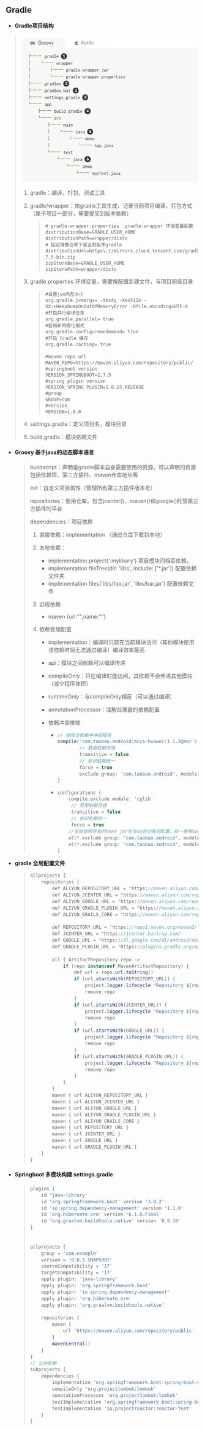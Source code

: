 ## Gradle

- **Gradle项目结构**

> ![image-20230129160448332](img\image-20230129160448332.png) 
>
> 1. gradle：编译，打包，测试工具
>
> 2. gradle/wrapper：由gradle工具生成，记录当前项目编译，打包方式（属于项目一部分，需要提交到版本依赖）
>
>    > ~~~properties
>    > # gradle-wrapper.properties  gradle-wrapper 环境变量配置
>    > distributionBase=GRADLE_USER_HOME
>    > distributionPath=wrapper/dists
>    > # 指定镜像仓库下载当前版本gradle
>    > distributionUrl=https\://mirrors.cloud.tencent.com/gradle/gradle-7.5-bin.zip
>    > zipStoreBase=GRADLE_USER_HOME
>    > zipStorePath=wrapper/dists
>    > ~~~
>
> 3. gradle.properties 环境变量，需要按配置新建文件，与项目同级目录
>
>    > ~~~properties
>    > #设置jvm内存大小
>    > org.gradle.jvmargs= -Xmx4g -Xms512m -XX:+HeapDumpOnOutOfMemoryError -Dfile.encoding=UTF-8
>    > #开启并行编译任务
>    > org.gradle.parallel= true
>    > #启用新的孵化模式
>    > org.gradle.configureondemand= true
>    > #开启 Gradle 缓存
>    > org.gradle.caching= true
>    > 
>    > #maven repo url
>    > MAVEN_REPO=https://maven.aliyun.com/repository/public/
>    > #springboot version
>    > VERSION_SPRINGBOOT=2.7.5
>    > #spring plugin version
>    > VERSION_SPRING_PLUGIN=1.0.15.RELEASE
>    > #group
>    > GROUP=com
>    > #version
>    > VERSION=1.0.0
>    > ~~~
>
> 4. settings.gradle：定义项目名，模块目录
>
> 5. build.gradle：模块依赖文件

- #### **Groovy**  基于java的动态脚本语言

  > buildscript：声明是gradle脚本自身需要使用的资源。可以声明的资源包括依赖项、第三方插件、maven仓库地址等
  >
  > ext：自定义项目属性（管理所有第三方插件版本号）
  >
  > repositories：使用仓库，包含jcenter()、maven()和google()托管第三方插件的平台
  >
  > dependencies：项目依赖
  >
  > 1. 直接依赖：implementation （通过仓库下载到本地）
  >
  > 2. 本地依赖：
  >
  >    - implementation project(':mylibary') 项目模块间相互依赖，
  >    - implementation fileTree(dir: 'libs', include: ['*.jar'])  配置依赖文件夹
  >    - implementation files('libs/foo.jar', 'libs/bar.jar') 配置依赖文件
  >
  > 3. 远程依赖
  >
  >    - maven {url:"",name:""}
  >
  > 4. 依赖管理配置
  >
  >    - implementation：编译时只能在当前模块访问（其他模块使用该依赖时将无法通过编译）编译效率最高
  >
  >    - api：模块之间依赖可以编译传递
  >
  >    - compileOnly：只在编译时能访问，其依赖不会传递其他模块（减少程序体积）
  >
  >    - runtimeOnly：与compileOnly相反（可以通过编译）
  >
  >    - annotationProcessor：注解处理器的依赖配置
  >
  >    - 依赖冲突排除
  >
  >      - ~~~groovy
  >        // 排除该依赖中冲突模块
  >        compile('com.taobao.android:accs-huawei:1.1.2@aar') {
  >                // 禁用依赖传递
  >                transitive = false
  >                // 标识依赖统一
  >                force = true
  >                exclude group: 'com.taobao.android', module: 'accs_sdk_taobao'
  >        }
  >        ~~~
  >
  >      - ~~~groovy
  >        configurations {
  >            compile.exclude module: 'cglib'
  >             // 禁用依赖传递
  >             transitive = false
  >             // 标识依赖统一
  >             force = true
  >            //全局排除原有的tnet jar包与so包分离的配置，统一使用aar包中的内容
  >            all*.exclude group: 'com.taobao.android', module: 'tnet-jni'
  >            all*.exclude group: 'com.taobao.android', module: 'tnet-so'
  >        }
  >        ~~~
  >
  > 
  
- **gradle 全局配置文件**

  > ~~~java
  > allprojects {
  >     repositories {
  >         def ALIYUN_REPOSITORY_URL = 'https://maven.aliyun.com/repository/public'
  >         def ALIYUN_JCENTER_URL = 'https://maven.aliyun.com/repository/jcenter'
  >         def ALIYUN_GOOGLE_URL = 'https://maven.aliyun.com/repository/google'
  >         def ALIYUN_GRADLE_PLUGIN_URL = 'https://maven.aliyun.com/repository/gradle-plugin'
  >         def ALIYUN_GRAILS_CORE = 'https://maven.aliyun.com/repository/grails-core'
  > 
  >         def REPOSITORY_URL = 'https://repo1.maven.org/maven2/'
  >         def JCENTER_URL = 'https://jcenter.bintray.com/'
  >         def GOOGLE_URL = 'https://dl.google.com/dl/android/maven2/'
  >         def GRADLE_PLUGIN_URL = 'https://plugins.gradle.org/m2/'
  > 
  >         all { ArtifactRepository repo ->
  >             if (repo instanceof MavenArtifactRepository) {
  >                 def url = repo.url.toString()
  >                 if (url.startsWith(REPOSITORY_URL)) {
  >                     project.logger.lifecycle "Repository ${repo.url} replaced by $ALIYUN_REPOSITORY_URL."
  >                     remove repo
  >                 }
  >                 if (url.startsWith(JCENTER_URL)) {
  >                     project.logger.lifecycle "Repository ${repo.url} replaced by $ALIYUN_JCENTER_URL."
  >                     remove repo
  >                 }
  >                 if (url.startsWith(GOOGLE_URL)) {
  >                     project.logger.lifecycle "Repository ${repo.url} replaced by $ALIYUN_GOOGLE_URL."
  >                     remove repo
  >                 }
  >                 if (url.startsWith(GRADLE_PLUGIN_URL)) {
  >                     project.logger.lifecycle "Repository ${repo.url} replaced by $ALIYUN_GRADLE_PLUGIN_URL."
  >                     remove repo
  >                 }
  >             }
  >         }
  >         maven { url ALIYUN_REPOSITORY_URL }
  >         maven { url ALIYUN_JCENTER_URL }
  >         maven { url ALIYUN_GOOGLE_URL }
  >         maven { url ALIYUN_GRADLE_PLUGIN_URL }
  >         maven { url ALIYUN_GRAILS_CORE }
  >         maven { url REPOSITORY_URL }
  >         maven { url JCENTER_URL }
  >         maven { url GOOGLE_URL }
  >         maven { url GRADLE_PLUGIN_URL }
  >     }
  > }
  > ~~~
  > 
  
- #### **Springboot 多模块构建  settings.gradle**

  > ~~~groovy
  > plugins {
  >     id 'java-library'
  >     id 'org.springframework.boot' version '3.0.2'
  >     id 'io.spring.dependency-management' version '1.1.0'
  >     id 'org.hibernate.orm' version '6.1.6.Final'
  >     id 'org.graalvm.buildtools.native' version '0.9.18'
  > }
  > 
  > 
  > allprojects {
  >     group = 'com.example'
  >     version = '0.0.1-SNAPSHOT'
  >     sourceCompatibility = '17'
  >     targetCompatibility = '17'
  >     apply plugin: 'java-library'
  >     apply plugin: 'org.springframework.boot'
  >     apply plugin: 'io.spring.dependency-management'
  >     apply plugin: 'org.hibernate.orm'
  >     apply plugin: 'org.graalvm.buildtools.native'
  > 
  >     repositories {
  >         maven {
  >             url 'https://maven.aliyun.com/repository/public'
  >         }
  >         mavenCentral()
  >     }
  > }
  > // 公共依赖
  > subprojects {
  >     dependencies {
  >         implementation 'org.springframework.boot:spring-boot-starter-webflux'
  >         compileOnly 'org.projectlombok:lombok'
  >         annotationProcessor 'org.projectlombok:lombok'
  >         testImplementation 'org.springframework.boot:spring-boot-starter-test'
  >         testImplementation 'io.projectreactor:reactor-test'
  >     }
  > }
  > ~~~
  > 
  > 
